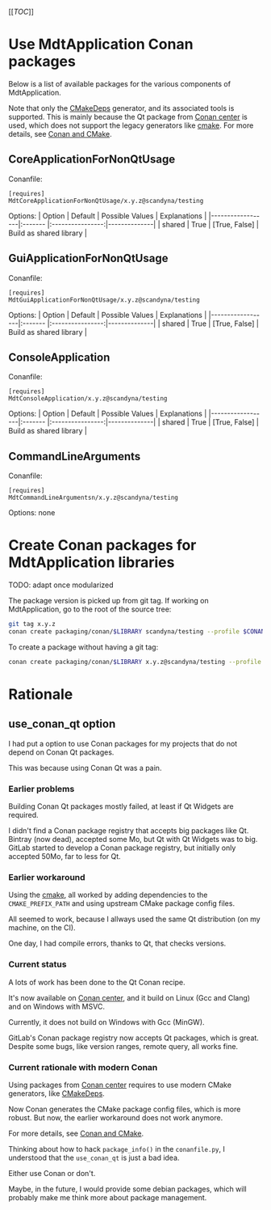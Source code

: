 [[_TOC_]]

# Use MdtApplication Conan packages

Below is a list of available packages for the various components of MdtApplication.

Note that only the [CMakeDeps](https://docs.conan.io/en/latest/reference/conanfile/tools/cmake/cmakedeps.html)
generator, and its associated tools is supported.
This is mainly because the Qt package from [Conan center](https://conan.io/center/) is used,
which does not support the legacy generators like [cmake](https://docs.conan.io/en/latest/reference/generators/cmake.html).
For more details, see [Conan and CMake](https://scandyna.gitlab.io/mdt-cmake-modules/ConanAndCMake.html).

## CoreApplicationForNonQtUsage

Conanfile:
```conan
[requires]
MdtCoreApplicationForNonQtUsage/x.y.z@scandyna/testing
```

Options:
| Option           | Default | Possible Values  | Explanations |
|------------------|:------- |:----------------:|--------------|
| shared           | True    |  [True, False]   | Build as shared library |

## GuiApplicationForNonQtUsage

Conanfile:
```conan
[requires]
MdtGuiApplicationForNonQtUsage/x.y.z@scandyna/testing
```

Options:
| Option           | Default | Possible Values  | Explanations |
|------------------|:------- |:----------------:|--------------|
| shared           | True    |  [True, False]   | Build as shared library |

## ConsoleApplication

Conanfile:
```conan
[requires]
MdtConsoleApplication/x.y.z@scandyna/testing
```

Options:
| Option           | Default | Possible Values  | Explanations |
|------------------|:------- |:----------------:|--------------|
| shared           | True    |  [True, False]   | Build as shared library |

## CommandLineArguments

Conanfile:
```conan
[requires]
MdtCommandLineArgumentsn/x.y.z@scandyna/testing
```

Options: none

# Create Conan packages for MdtApplication libraries

TODO: adapt once modularized

The package version is picked up from git tag.
If working on MdtApplication, go to the root of the source tree:
```bash
git tag x.y.z
conan create packaging/conan/$LIBRARY scandyna/testing --profile $CONAN_PROFILE -s build_type=$BUILD_TYPE
```

To create a package without having a git tag:
```bash
conan create packaging/conan/$LIBRARY x.y.z@scandyna/testing --profile $CONAN_PROFILE -s build_type=$BUILD_TYPE
```

# Rationale

## use_conan_qt option

I had put a option to use Conan packages for my projects that do not depend on Conan Qt packages.

This was because using Conan Qt was a pain.

### Earlier problems

Building Conan Qt packages mostly failed, at least if Qt Widgets are required.

I didn't find a Conan package registry that accepts big packages like Qt.
Bintray (now dead), accepted some Mo, but Qt with Qt Widgets was to big.
GitLab started to develop a Conan package registry, but initially only accepted 50Mo, far to less for Qt.

### Earlier workaround

Using the [cmake](https://docs.conan.io/en/latest/reference/generators/cmake.html),
all worked by adding dependencies to the `CMAKE_PREFIX_PATH` and using upstream CMake package config files.

All seemed to work, because I allways used the same Qt distribution (on my machine, on the CI).

One day, I had compile errors, thanks to Qt, that checks versions.

### Current status

A lots of work has been done to the Qt Conan recipe.

It's now available on [Conan center](https://conan.io/center/),
and it build on Linux (Gcc and Clang)
and on Windows with MSVC.

Currently, it does not build on Windows with Gcc (MinGW).

GitLab's Conan package registry now accepts Qt packages, which is great.
Despite some bugs, like version ranges, remote query, all works fine.

### Current rationale with modern Conan

Using packages from [Conan center](https://conan.io/center/)
requires to use modern CMake generators,
like [CMakeDeps](https://docs.conan.io/en/latest/reference/conanfile/tools/cmake/cmakedeps.html).

Now Conan generates the CMake package config files, which is more robust.
But now, the earlier workaround does not work anymore.

For more details, see [Conan and CMake](https://scandyna.gitlab.io/mdt-cmake-modules/ConanAndCMake.html).

Thinking about how to hack `package_info()` in the `conanfile.py`,
I understood that the `use_conan_qt` is just a bad idea.

Either use Conan or don't.

Maybe, in the future, I would provide some debian packages,
which will probably make me think more about package management.
